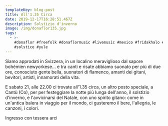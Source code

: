 ```yaml
---
templateKey: blog-post
title: All'1.35 Circa
date: 2019-12-17T16:28:51.467Z
description: Solstizio d'inverno
image: /img/donaflor135.jpg
tags:
  - >-
    #donaflor #freefolk #donaflormusic #livemusic #mexico #fridakhalo #etnomusic
    #solstice #yule
---
```

Siamo approdati in Svizzera, in un localino meraviglioso dal sapore bohémien newyorkese... e tra canti e risate abbiamo suonato per più di due ore, conosciuto gente bella, suonatori di flamenco, amanti dei gitani, bevitori, artisti, innamorati della vita.

E sabato 21, alle 22.00 ci trovate all'1.35 circa, un altro posto speciale, a Cantù (Co), per per festeggiare la notte più lunga dell'anno, il solstizio d'inverno, e l'avvicinarsi del Natale, con uno spirito gitano: come in un'antica balera in viaggio per il mondo, ci gusteremo il bere, l'allegria, le canzoni, i colori.

Ingresso con tessera arci
